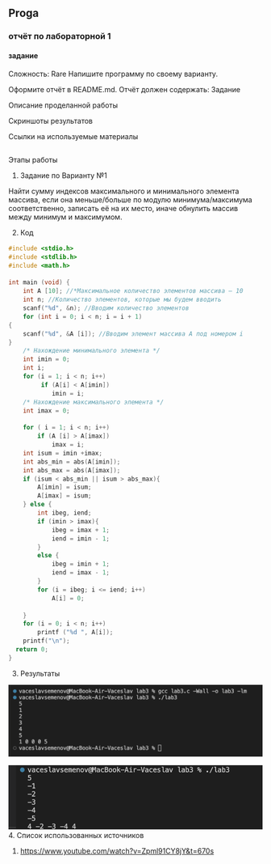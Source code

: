 ## Proga
### отчёт по лабораторной 1
#### задание
Сложность:
Rare
Напишите программу по своему варианту.

Оформите отчёт в README.md.
Отчёт должен содержать:
Задание

Описание проделанной работы

Скриншоты результатов

Ссылки на используемые материалы

##
Этапы работы
1. Задание по Варианту №1

Найти сумму индексов максимального и минимального элемента массива, если она меньше/больше по модулю минимума/максимума соответственно, записать её на их место, иначе обнулить массив между минимум и максимумом.

2. Код
```c
#include <stdio.h>
#include <stdlib.h>
#include <math.h>

int main (void) {
    int A [10]; //*Максимальное количество элементов массива – 10
    int n; //Количество элементов, которые мы будем вводить
    scanf("%d", &n); //Вводим количество элементов
    for (int i = 0; i < n; i = i + 1)
{
    scanf("%d", &A [i]); //Вводим элемент массива A под номером i
}
    /* Нахождение минимального элемента */
    int imin = 0;
    int i;
    for (i = 1; i < n; i++)
         if (A[i] < A[imin])
            imin = i;
    /* Нахождение максимального элемента */
    int imax = 0;
    
    for ( i = 1; i < n; i++)
        if (A [i] > A[imax])
            imax = i;
    int isum = imin +imax;
    int abs_min = abs(A[imin]);
    int abs_max = abs(A[imax]);
    if (isum < abs_min || isum > abs_max){
        A[imin] = isum;
        A[imax] = isum;
    } else {
        int ibeg, iend;
        if (imin > imax){
            ibeg = imax + 1;
            iend = imin - 1;
        }
        else {
            ibeg = imin + 1;
            iend = imax - 1;
        }
        for (i = ibeg; i <= iend; i++)
            A[i] = 0;
    
    }
    for (i = 0; i < n; i++)
        printf ("%d ", A[i]);
    printf("\n");
  return 0; 
}
```
3. Результаты

![Alt text](<Снимок экрана 2023-10-12 в 13.52.21.png>)

![Alt text](<Снимок экрана 2023-10-12 в 13.54.12.png>)
4. Список использованных источников

1. https://www.youtube.com/watch?v=Zpml91CY8jY&t=670s